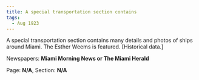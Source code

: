 ```yaml
---  
title: A special transportation section contains  
tags:  
  - Aug 1923  
---  
```

  
A special transportation section contains many details and photos of ships around Miami. The Esther Weems is featured. [Historical data.]  
  
Newspapers: **Miami Morning News or The Miami Herald**  
  
Page: **N/A**, Section: **N/A** 
